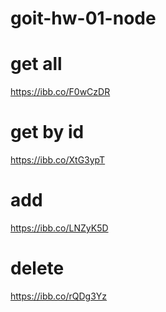 # goit-hw-01-node

# get all

https://ibb.co/F0wCzDR

# get by id

https://ibb.co/XtG3ypT

# add

https://ibb.co/LNZyK5D

# delete

https://ibb.co/rQDg3Yz
